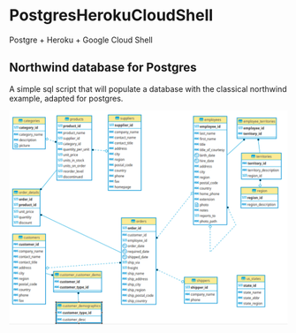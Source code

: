 # PostgresHerokuCloudShell
Postgre + Heroku + Google Cloud Shell

## Northwind database for Postgres

A simple sql script that will populate a database with the classical northwind example, adapted for postgres.

<img src=ER.png />
